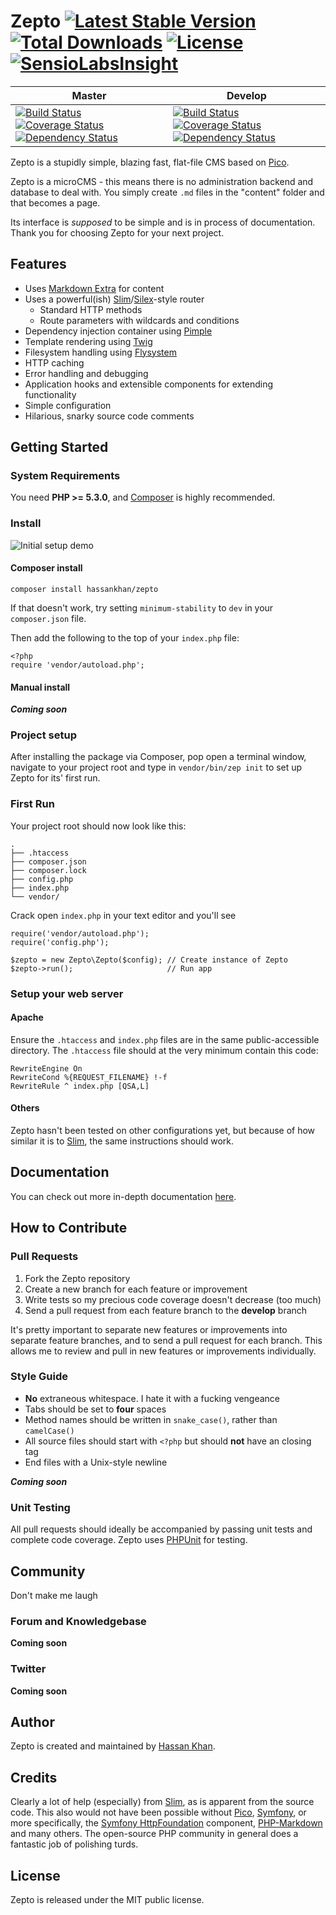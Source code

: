 # Zepto [![Latest Stable Version](https://poser.pugx.org/hassankhan/zepto/v/stable.png)](https://packagist.org/packages/hassankhan/zepto) [![Total Downloads](https://poser.pugx.org/hassankhan/zepto/downloads.png)](https://packagist.org/packages/hassankhan/zepto) [![License](https://poser.pugx.org/hassankhan/zepto/license.png)](https://packagist.org/packages/hassankhan/zepto) [![SensioLabsInsight](https://insight.sensiolabs.com/projects/0c830909-0499-4833-b71e-c3d659ae17fc/mini.png)](https://insight.sensiolabs.com/projects/0c830909-0499-4833-b71e-c3d659ae17fc)

|Master|Develop|
|---|---|
|[![Build Status](https://travis-ci.org/hassankhan/Zepto.png?branch=master)](https://travis-ci.org/hassankhan/Zepto) [![Coverage Status](https://coveralls.io/repos/hassankhan/Zepto/badge.png?branch=master)](https://coveralls.io/r/hassankhan/Zepto?branch=master) [![Dependency Status](https://www.versioneye.com/user/projects/53091b25ec137506ae000016/badge.png)](https://www.versioneye.com/php/hassankhan:zepto/0.6.1)|[![Build Status](https://travis-ci.org/hassankhan/Zepto.png?branch=develop)](https://travis-ci.org/hassankhan/Zepto) [![Coverage Status](https://coveralls.io/repos/hassankhan/Zepto/badge.png?branch=develop)](https://coveralls.io/r/hassankhan/Zepto?branch=develop) [![Dependency Status](https://www.versioneye.com/user/projects/53091b29ec13758aee000040/badge.png)](https://www.versioneye.com/php/hassankhan:zepto/dev-develop)|

Zepto is a stupidly simple, blazing fast, flat-file CMS based on [Pico](http://pico.dev7studios.com).

Zepto is a microCMS - this means there is no administration backend and database to deal with. You simply create ``.md`` files in the "content" folder and that becomes a page.

Its interface is _supposed_ to be simple and is in process of documentation. Thank you for choosing Zepto for your next project.

## Features

* Uses [Markdown Extra](http://michelf.ca/projects/php-markdown/extra/) for content
* Uses a powerful(ish) [Slim](http://slimframework.com/)/[Silex](http://silex.sensiolabs.org/)-style router
    * Standard HTTP methods
    * Route parameters with wildcards and conditions
* Dependency injection container using [Pimple](http://pimple.sensiolabs.org/)
* Template rendering using [Twig](http://twig.sensiolabs.org/)
* Filesystem handling using [Flysystem](http://flysystem.thephpleague.com/)
* HTTP caching
* Error handling and debugging
* Application hooks and extensible components for extending functionality
* Simple configuration
* Hilarious, snarky source code comments

## Getting Started

### System Requirements

You need **PHP >= 5.3.0**, and [Composer](https://getcomposer.org/) is highly recommended.

### Install

![Initial setup demo](https://github.com/hassankhan/Zepto/wiki/img/zepto-setup.gif)

#### Composer install
    composer install hassankhan/zepto

If that doesn't work, try setting ``minimum-stability`` to ``dev`` in your ``composer.json`` file.

Then add the following to the top of your ``index.php`` file:

    <?php
    require 'vendor/autoload.php';

#### Manual install

***Coming soon***

### Project setup

After installing the package via Composer, pop open a terminal window, navigate to your project root and type in ``vendor/bin/zep init`` to set up Zepto for its' first run.


### First Run

Your project root should now look like this:

    .
    ├── .htaccess
    ├── composer.json
    ├── composer.lock
    ├── config.php
    ├── index.php
    └── vendor/

Crack open ``index.php`` in your text editor and you'll see

    require('vendor/autoload.php');
    require('config.php');

    $zepto = new Zepto\Zepto($config); // Create instance of Zepto
    $zepto->run();                     // Run app

### Setup your web server

#### Apache

Ensure the `.htaccess` and `index.php` files are in the same public-accessible directory. The `.htaccess` file should at the very minimum contain this code:

    RewriteEngine On
    RewriteCond %{REQUEST_FILENAME} !-f
    RewriteRule ^ index.php [QSA,L]

#### Others

Zepto hasn't been tested on other configurations yet, but because of how similar it is to [Slim](http://slimframework.com/), the same instructions should work.

## Documentation

You can check out more in-depth documentation [here](https://github.com/hassankhan/Zepto/wiki/Documentation).

## How to Contribute

### Pull Requests

1. Fork the Zepto repository
2. Create a new branch for each feature or improvement
3. Write tests so my precious code coverage doesn't decrease (too much)
3. Send a pull request from each feature branch to the **develop** branch

It's pretty important to separate new features or improvements into separate feature branches, and to send a pull request for each branch. This allows me to review and pull in new features or improvements individually.

### Style Guide

* **No** extraneous whitespace. I hate it with a fucking vengeance
* Tabs should be set to **four** spaces
* Method names should be written in ``snake_case()``, rather than ``camelCase()``
* All source files should start with ``<?php`` but should **not** have an closing tag
* End files with a Unix-style newline

***Coming soon***

### Unit Testing

All pull requests should ideally be accompanied by passing unit tests and complete code coverage. Zepto uses [PHPUnit](https://github.com/sebastianbergmann/phpunit/) for testing.

## Community

Don't make me laugh

### Forum and Knowledgebase

**Coming soon**

### Twitter

**Coming soon**

## Author

Zepto is created and maintained by [Hassan Khan](http://hassankhan.me).

## Credits

Clearly a lot of help (especially) from [Slim](http://slimframework.com/), as is apparent from the source code. This also would not have been possible without [Pico](http://pico.dev7studios.com/), [Symfony](http://symfony.com/), or more specifically, the [Symfony HttpFoundation](http://symfony.com/doc/current/components/http_foundation/introduction.html) component, [PHP-Markdown](http://michelf.ca/projects/php-markdown/) and many others. The open-source PHP community in general does a fantastic job of polishing turds.

## License

Zepto is released under the MIT public license.
